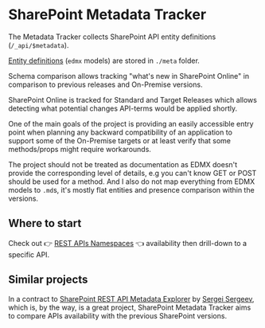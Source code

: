 # SharePoint Metadata Tracker

The Metadata Tracker collects SharePoint API entity definitions (`/_api/$metadata`).

[Entity definitions](./meta/README.md) (`edmx` models) are stored in `./meta` folder.

Schema comparison allows tracking "what's new in SharePoint Online" in comparison to previous releases and On-Premise versions.

SharePoint Online is tracked for Standard and Target Releases which allows detecting what potential changes API-terms would be applied shortly.

One of the main goals of the project is providing an easily accessible entry point when planning any backward compatibility of an application to support some of the On-Premise targets or at least verify that some methods/props might require workarounds.

The project should not be treated as documentation as EDMX doesn't provide the corresponding level of details, e.g you can't know GET or POST should be used for a method. And I also do not map everything from EDMX models to `.md`s, it's mostly flat entities and presence comparison within the versions.

## Where to start

Check out 👉 [REST APIs Namespaces](./docs/Namespaces.md) 👈 availability then drill-down to a specific API.

## Similar projects

In a contract to [SharePoint REST API Metadata Explorer](https://github.com/s-KaiNet/sp-rest-explorer) by [Sergei Sergeev](https://github.com/s-KaiNet), which is, by the way, is a great project, SharePoint Metadata Tracker aims to compare APIs availability with the previous SharePoint versions.